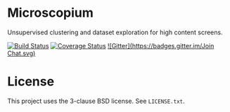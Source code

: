 Microscopium
============

Unsupervised clustering and dataset exploration for high content screens.

[![Build Status](https://travis-ci.org/microscopium/microscopium.svg?branch=master)](https://travis-ci.org/microscopium/microscopium)
[![Coverage Status](https://img.shields.io/coveralls/microscopium/microscopium.svg)](https://coveralls.io/r/microscopium/microscopium?branch=master)
[![Gitter](https://badges.gitter.im/Join Chat.svg)](https://gitter.im/microscopium/microscopium?utm_source=badge&utm_medium=badge&utm_campaign=pr-badge)

# License

This project uses the 3-clause BSD license. See `LICENSE.txt`.
